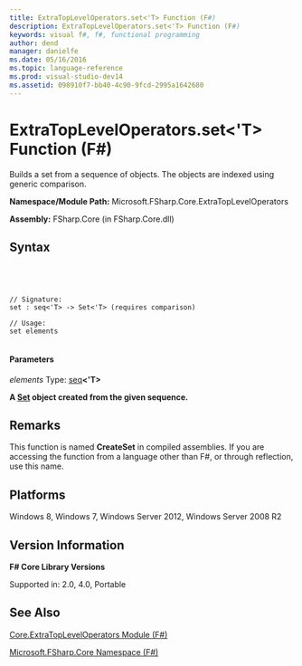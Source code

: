 ```yaml
---
title: ExtraTopLevelOperators.set<'T> Function (F#)
description: ExtraTopLevelOperators.set<'T> Function (F#)
keywords: visual f#, f#, functional programming
author: dend
manager: danielfe
ms.date: 05/16/2016
ms.topic: language-reference
ms.prod: visual-studio-dev14
ms.assetid: 098910f7-bb40-4c90-9fcd-2995a1642680 
---
```


# ExtraTopLevelOperators.set<'T> Function (F#)

Builds a set from a sequence of objects. The objects are indexed using generic comparison.

**Namespace/Module Path:** Microsoft.FSharp.Core.ExtraTopLevelOperators

**Assembly:** FSharp.Core (in FSharp.Core.dll)


## Syntax



```




// Signature:
set : seq<'T> -> Set<'T> (requires comparison)

// Usage:
set elements


```





#### Parameters
*elements*
Type: [seq](http://msdn.microsoft.com/en-us/library/2f0c87c6-8a0d-4d33-92a6-10d1d037ce75)**&lt;'T&gt;**



**A [Set](http://msdn.microsoft.com/en-us/library/50cebdce-0cd7-4c5c-8ebc-f3a9e90b38d8) object created from the given sequence.**
## Remarks
This function is named **CreateSet** in compiled assemblies. If you are accessing the function from a language other than F#, or through reflection, use this name.


## Platforms
Windows 8, Windows 7, Windows Server 2012, Windows Server 2008 R2


## Version Information
**F# Core Library Versions**

Supported in: 2.0, 4.0, Portable




## See Also
[Core.ExtraTopLevelOperators Module &#40;F&#35;&#41;](Core.ExtraTopLevelOperators-Module-%5BFSharp%5D.md)

[Microsoft.FSharp.Core Namespace &#40;F&#35;&#41;](Microsoft.FSharp.Core-Namespace-%5BFSharp%5D.md)

